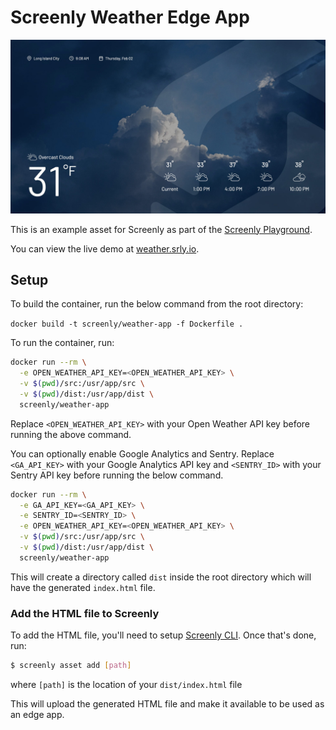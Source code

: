 # Screenly Weather Edge App

![Weather App Screenshot](https://github.com/Screenly/playground/blob/master/edge-apps/weather/src/static/images/weather-app.jpg?raw=true)

This is an example asset for Screenly as part of the [Screenly Playground](https://github.com/Screenly/playground).

You can view the live demo at [weather.srly.io](https://weather.srly.io/).

## Setup

To build the container, run the below command from the root directory:

`docker build -t screenly/weather-app -f Dockerfile .`

To run the container, run:
```bash
docker run --rm \
  -e OPEN_WEATHER_API_KEY=<OPEN_WEATHER_API_KEY> \
  -v $(pwd)/src:/usr/app/src \
  -v $(pwd)/dist:/usr/app/dist \
  screenly/weather-app
```

Replace `<OPEN_WEATHER_API_KEY>` with your Open Weather API key before running the above command.

You can optionally enable Google Analytics and Sentry. Replace `<GA_API_KEY>` with your Google Analytics API key and `<SENTRY_ID>` with your Sentry API key before running the below command.

```bash
docker run --rm \
  -e GA_API_KEY=<GA_API_KEY> \
  -e SENTRY_ID=<SENTRY_ID> \
  -e OPEN_WEATHER_API_KEY=<OPEN_WEATHER_API_KEY> \
  -v $(pwd)/src:/usr/app/src \
  -v $(pwd)/dist:/usr/app/dist \
  screenly/weather-app
```

This will create a directory called `dist` inside the root directory which will have the generated `index.html` file.

### Add the HTML file to Screenly

To add the HTML file, you'll need to setup [Screenly CLI](https://github.com/Screenly/cli).
Once that's done, run:

```bash
$ screenly asset add [path]
```

where `[path]` is the location of your `dist/index.html` file

This will upload the generated HTML file and make it available to be used as an edge app.
